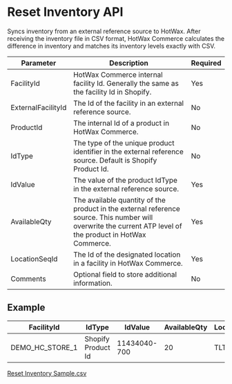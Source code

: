 # Reset Inventory API

Syncs inventory from an external reference source to HotWax. After receiving the inventory file in CSV format, HotWax Commerce calculates the difference in inventory and matches its inventory levels exactly with CSV.  


| Parameter | Description | Required |
|-----------|-------------|----------|
| FacilityId | HotWax Commerce internal facility Id. Generally the same as the facility Id in Shopify. | Yes |
| ExternalFacilityId | The Id of the facility in an external reference source. | No |
| ProductId | The internal Id of a product in HotWax Commerce. | No |
| IdType | The type of the unique product identifier in the external reference source. Default is Shopify Product Id. | No |
| IdValue | The value of the product IdType in the external reference source. | Yes |
| AvailableQty | The available quantity of the product in the external reference source. This number will overwrite the current ATP level of the product in HotWax Commerce. | Yes |
| LocationSeqId | The Id of the designated location in a facility in HotWax Commerce. | Yes |
| Comments | Optional field to store additional information. | No |

## Example

| FacilityId | IdType | IdValue | AvailableQty | LocationSeqId |
|----------- |------- |-------- |------------- |-------------- | 
| DEMO_HC_STORE_1 | Shopify Product Id | 11434040-700 | 20 | TLTLTLLL01 |

[Reset Inventory Sample.csv](https://github.com/Dhiraj1405/oms-documentation/blob/BOPIS_API/Inventory/Samples/Reset%20inventory%20sample.csv)
